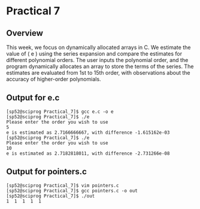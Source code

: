 # Practical 7

## Overview
This week, we focus on dynamically allocated arrays in C. We estimate the value of \( e \) using the series expansion and compare the estimates for different polynomial orders. The user inputs the polynomial order, and the program dynamically allocates an array to store the terms of the series. The estimates are evaluated from 1st to 15th order, with observations about the accuracy of higher-order polynomials.

## Output for e.c
```Shell
[sp52@sciprog Practical_7]$ gcc e.c -o e
[sp52@sciprog Practical_7]$ ./e
Please enter the order you wish to use
5
e is estimated as 2.7166666667, with difference -1.615162e-03
[sp52@sciprog Practical_7]$ ./e
Please enter the order you wish to use
10
e is estimated as 2.7182818011, with difference -2.731266e-08
```

## Output for pointers.c
```Shell
[sp52@sciprog Practical_7]$ vim pointers.c
[sp52@sciprog Practical_7]$ gcc pointers.c -o out
[sp52@sciprog Practical_7]$ ./out
1  1  1  1  1
```
